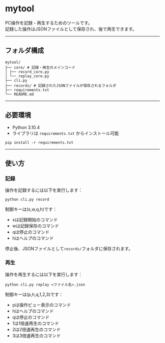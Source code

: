 # mytool

PC操作を記録・再生するためのツールです。  
記録した操作はJSONファイルとして保存され、後で再生できます。

---

## フォルダ構成
```
mytool/
├── core/ # 記録・再生のメインコード
│ ├── record_core.py
│ └── replay_core.py
├── cli.py
├── records/ # 記録されたJSONファイルが保存されるフォルダ
├── requirements.txt
└── README.md
```

---

## 必要環境

- Python 3.10.4
- ライブラリは `requirements.txt` からインストール可能

```
pip install -r requirements.txt
```
---

## 使い方

### 記録
操作を記録するには以下を実行します：

```
python cli.py record
```

制御キーは(s,w,q,h)です：
  * sは記録開始のコマンド
  * wは記録保存のコマンド
  * qは停止のコマンド
  * hはヘルプのコマンド

停止後、JSONファイルとして`records/`フォルダに保存されます。

### 再生
操作を再生するには以下を実行します：

```
python cli.py replay <ファイル名>.json
```

制御キーは(p,h,q,1,2,3)です：
  * pは操作ビュー表示のコマンド
  * hはヘルプのコマンド
  * qは停止のコマンド
  * 1は1倍速再生のコマンド
  * 2は2倍速再生のコマンド
  * 3は3倍速再生のコマンド
